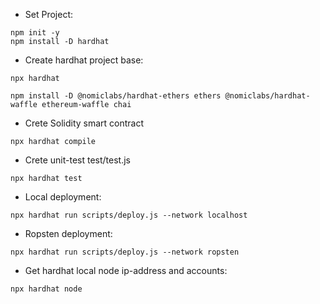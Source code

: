 - Set Project:
```
npm init -y
npm install -D hardhat
```
- Create hardhat project base:
```
npx hardhat  
```

```
npm install -D @nomiclabs/hardhat-ethers ethers @nomiclabs/hardhat-waffle ethereum-waffle chai   
```

- Crete Solidity smart contract

```
npx hardhat compile
```
- Crete unit-test test/test.js

```
npx hardhat test
```

- Local deployment: 

```
npx hardhat run scripts/deploy.js --network localhost
```

- Ropsten deployment:

```
npx hardhat run scripts/deploy.js --network ropsten
```

- Get hardhat local node ip-address and accounts:
```
npx hardhat node 
```